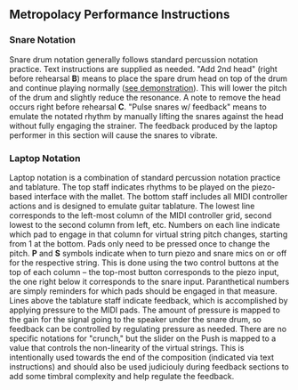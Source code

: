 ## Metropolacy Performance Instructions

### **Snare Notation**
Snare drum notation generally follows standard percussion notation practice. Text instructions are supplied as needed.
"Add 2nd head" (right before rehearsal **B**) means to place the spare drum head on top of the drum and continue playing normally ([see demonstration](https://youtu.be/qDQ7eHNufNs?t=53)). This will lower the pitch of the drum and slightly reduce the resonance. A note to remove the head occurs right before rehearsal **C**.
"Pulse snares w/ feedback" means to emulate the notated rhythm by manually lifting the snares against the head without fully engaging the strainer. The feedback produced by the laptop performer in this section will cause the snares to vibrate.

### **Laptop Notation**
Laptop notation is a combination of standard percussion notation practice and tablature.
The top staff indicates rhythms to be played on the piezo-based interface with the mallet.
The bottom staff includes all MIDI controller actions and is designed to emulate guitar tablature.
The lowest line corresponds to the left-most column of the MIDI controller grid, second lowest to the second column from left, etc.
Numbers on each line indicate which pad to engage in that column for virtual string pitch changes, starting from 1 at the bottom. Pads only need to be pressed once to change the pitch.
**P** and **S** symbols indicate when to turn piezo and snare mics on or off for the respective string. This is done using the two control buttons at the top of each column – the top-most button corresponds to the piezo input, the one right below it corresponds to the snare input.
Paranthetical numbers are simply reminders for which pads should be engaged in that measure.
Lines above the tablature staff indicate feedback, which is accomplished by applying pressure to the MIDI pads. The amount of pressure is mapped to the gain for the signal going to the speaker under the snare drum, so feedback can be controlled by regulating pressure as needed.
There are no specific notations for "crunch," but the slider on the Push is mapped to a value that controls the non-linearity of the virtual strings. This is intentionally used towards the end of the composition (indicated via text instructions) and should also be used judiciouly during feedback sections to add some timbral complexity and help regulate the feedback.